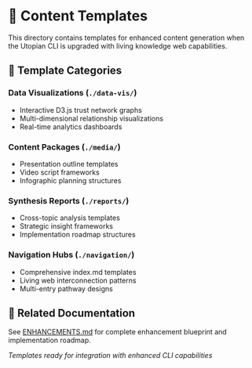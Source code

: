 # 📝 Content Templates

This directory contains templates for enhanced content generation when the Utopian CLI is upgraded with living knowledge web capabilities.

## 🎯 Template Categories

### **Data Visualizations** (`./data-vis/`)
- Interactive D3.js trust network graphs
- Multi-dimensional relationship visualizations  
- Real-time analytics dashboards

### **Content Packages** (`./media/`)
- Presentation outline templates
- Video script frameworks
- Infographic planning structures

### **Synthesis Reports** (`./reports/`)
- Cross-topic analysis templates
- Strategic insight frameworks
- Implementation roadmap structures

### **Navigation Hubs** (`./navigation/`)
- Comprehensive index.md templates
- Living web interconnection patterns
- Multi-entry pathway designs

## 🔗 Related Documentation

See [ENHANCEMENTS.md](../../ENHANCEMENTS.md) for complete enhancement blueprint and implementation roadmap.

*Templates ready for integration with enhanced CLI capabilities*